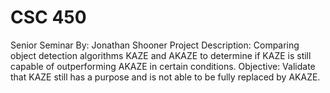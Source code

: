 # CSC 450
Senior Seminar 
By: Jonathan Shooner 
Project Description: Comparing object detection algorithms KAZE and AKAZE to determine if KAZE is still capable of outperforming AKAZE in certain conditions. 
Objective: Validate that KAZE still has a purpose and is not able to be fully replaced by AKAZE. 
